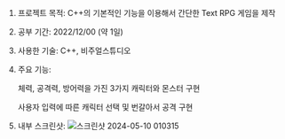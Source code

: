 1. 프로젝트 목적: C++의 기본적인 기능을 이용해서 간단한 Text RPG 게임을 제작


2. 공부 기간: 2022/12/00 (약 1일)


3. 사용한 기술: C++, 비주얼스튜디오


4. 주요 기능:


    체력, 공격력, 방어력을 가진 3가지 캐릭터와 몬스터 구현


    사용자 입력에 따른 캐릭터 선택 및 번갈아서 공격 구현


6. 내부 스크린샷:
![스크린샷 2024-05-10 010315](https://github.com/subtle852/CPP_TextRpg/assets/125884023/ed934b37-68df-4683-9042-fef107ab6aa2)
